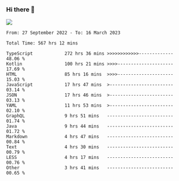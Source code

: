 ### Hi there 👋

<!--<a href="https://github.com/search?o=desc&q=author%3Abushiyi&s=committer-date&type=Commits">-->
<!--    <img align="center" height = "178" src="https://github-readme-stats.vercel.app/api?username=bushiyi&count_private=true&show_icons=true&theme=noctis_minimus&hide=contribs&include_all_commits=true" />-->
<!--</a>-->
<!--<a href="https://github.com/bushiyi?tab=repositories">-->
<!--    <img align="center" height = "178" src="https://github-readme-stats.vercel.app/api/top-langs/?username=bushiyi&count_private=true&theme=noctis_minimus" />-->
<!--</a>-->
 
<!-- [![Ashutosh's github activity graph](https://activity-graph.herokuapp.com/graph?username=bushiyi&theme=react&bg_color=1B2932&point=698B69&line=698B69)](https://github.com/ashutosh00710/github-readme-activity-graph)
 -->


![](https://raw.githubusercontent.com/bushiyi/bushiyi/master/assets/github-contribution-grid-snake.svg)

<!--START_SECTION:waka-->

```text
From: 27 September 2022 - To: 16 March 2023

Total Time: 567 hrs 12 mins

TypeScript            272 hrs 36 mins >>>>>>>>>>>>-------------   48.06 %
Kotlin                100 hrs 21 mins >>>>---------------------   17.69 %
HTML                  85 hrs 16 mins  >>>>---------------------   15.03 %
JavaScript            17 hrs 47 mins  >------------------------   03.14 %
JSON                  17 hrs 46 mins  >------------------------   03.13 %
YAML                  11 hrs 53 mins  >------------------------   02.10 %
GraphQL               9 hrs 51 mins   -------------------------   01.74 %
Java                  9 hrs 44 mins   -------------------------   01.72 %
Markdown              4 hrs 47 mins   -------------------------   00.84 %
Text                  4 hrs 30 mins   -------------------------   00.79 %
LESS                  4 hrs 17 mins   -------------------------   00.76 %
Other                 3 hrs 41 mins   -------------------------   00.65 %
```

<!--END_SECTION:waka-->

